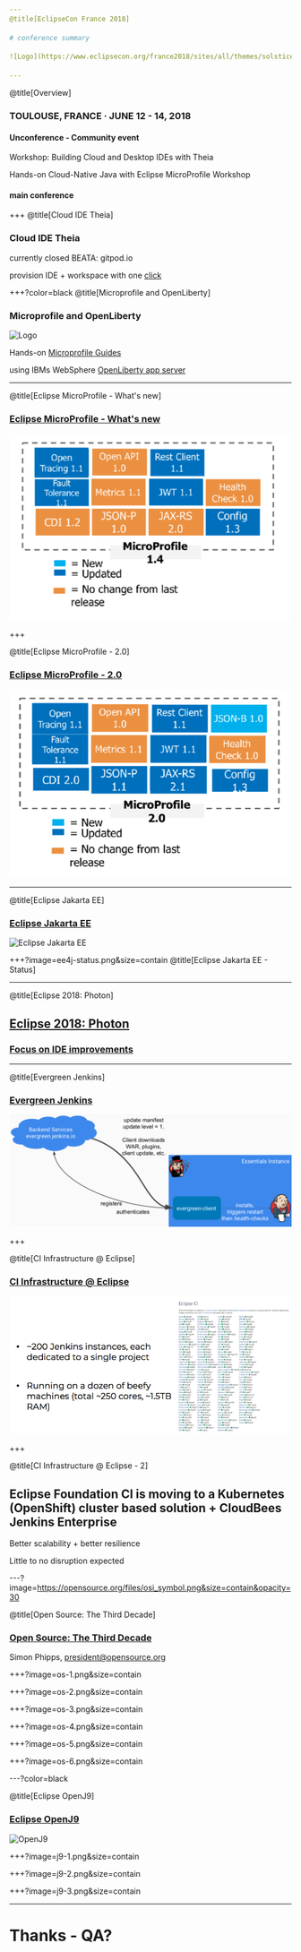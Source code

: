 ```yaml
---
@title[EclipseCon France 2018]

# conference summary

![Logo](https://www.eclipsecon.org/france2018/sites/all/themes/solstice/_themes/solstice_eclipsecon_france2018/logo.png)

---
```

@title[Overview]

### TOULOUSE, FRANCE · JUNE 12 - 14, 2018

#### Unconference - Community event

Workshop: Building Cloud and Desktop IDEs with Theia

Hands-on Cloud-Native Java with Eclipse MicroProfile Workshop

#### main conference

+++
@title[Cloud IDE Theia]

### Cloud IDE Theia

currently closed BEATA: gitpod.io

provision IDE + workspace with one [click](https://gitpod.io/#https://github.com/baloise/pitches/tree/eclipsecon-france-18)

+++?color=black
@title[Microprofile and OpenLiberty]

### Microprofile and OpenLiberty

![Logo](https://microprofile.io/app/images/logo.png)

Hands-on [Microprofile Guides](https://github.com/OpenLiberty?utf8=✓&q=guide-&type=&language=)

using IBMs WebSphere [OpenLiberty app server](https://github.com/OpenLiberty)

---

@title[Eclipse MicroProfile - What's new]

### [Eclipse MicroProfile - What's new](https://www.eclipsecon.org/france2018/sites/default/files/slides/Microprofile-New_and_Noteworthy.pdf)

![1.4](mp14.png)

+++

@title[Eclipse MicroProfile - 2.0]

### [Eclipse MicroProfile - 2.0](http://microprofile.io/projects)

![2.0](mp20.png)

---

@title[Eclipse Jakarta EE]

### [Eclipse Jakarta EE](https://www.eclipsecon.org/france2018/session/jakarta-ee-not-your-parents-java-ee)

![Eclipse Jakarta EE](https://blog.talanlabs.com/wp-content/uploads/2018/03/JakartaEE.jpg)

+++?image=ee4j-status.png&size=contain
@title[Eclipse Jakarta EE - Status]

---

@title[Eclipse 2018: Photon]

## [Eclipse 2018: Photon](https://www.eclipsecon.org/france2018/session/approaching-light-speed-news-eclipse-photon-platform)

### [Focus on IDE improvements](https://starwarsintrocreator.kassellabs.io/?ref=redirect#!/AL8nDXUfLt4EuoJ6tF-m)

---

@title[Evergreen Jenkins]

### [Evergreen Jenkins](https://www.eclipsecon.org/france2018/session/jenkins-essentials-evergreen-version-jenkins)

![Jenkins evergreen](jenkins-evergreen.png)

+++

@title[CI Infrastructure @ Eclipse]

### [CI Infrastructure @ Eclipse](https://www.eclipsecon.org/france2018/session/better-ci-infrastructure-eclipse-projects-or-how-manage-200-jenkins-masters)

![Eclipse CI](ec-ci.png)

+++

@title[CI Infrastructure @ Eclipse - 2]

## Eclipse Foundation CI is moving to a Kubernetes (OpenShift) cluster based solution + CloudBees Jenkins Enterprise

Better scalability + better resilience

Little to no disruption expected

---?image=https://opensource.org/files/osi_symbol.png&size=contain&opacity=30

@title[Open Source: The Third Decade]

### [Open Source: The Third Decade](https://www.eclipsecon.org/france2018/sites/default/files/slides/1824-EclipseCon-Toulouse.pdf)

Simon Phipps, president@opensource.org

+++?image=os-1.png&size=contain

+++?image=os-2.png&size=contain

+++?image=os-3.png&size=contain

+++?image=os-4.png&size=contain

+++?image=os-5.png&size=contain

+++?image=os-6.png&size=contain

---?color=black

@title[Eclipse OpenJ9]

### [Eclipse OpenJ9](https://www.eclipsecon.org/france2018/sites/default/files/slides/EclipseConFrance2018_Cloud_Native_With_OpenJ9.pdf)

![OpenJ9](https://www.eclipse.org/openj9/assets/openj9_6b.png)

+++?image=j9-1.png&size=contain

+++?image=j9-2.png&size=contain

+++?image=j9-3.png&size=contain

---

# Thanks - QA?
